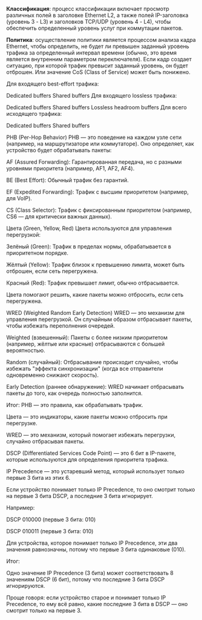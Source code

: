 **Классификация**: процесс классификации включает просмотр различных полей в заголовке Ethernet L2, а также полей IP-заголовка (уровень 3 - L3) и заголовков TCP/UDP (уровень 4 - L4), чтобы обеспечить определенный уровень услуг при коммутации пакетов.

**Политика**: осуществление политики является процессом анализа кадра Ethernet, чтобы определить, не будет ли превышен заданный уровень трафика за определенный интервал времени (обычно, это время является внутренним параметром переключателя). Если кадр создает ситуацию, при которой трафик превысит заданный уровень, он будет отброшен. Или значение CoS (Class of Service) может быть понижено.


Для входящего best-effort трафика:

Dedicated buffers
Shared buffers
Для входящего lossless трафика:

Dedicated buffers
Shared buffers
Lossless headroom buffers
Для всего исходящего трафика:

Dedicated buffers
Shared buffers



PHB (Per-Hop Behavior)
PHB — это поведение на каждом узле сети (например, на маршрутизаторе или коммутаторе). Оно определяет, как устройство будет обрабатывать пакеты:

AF (Assured Forwarding): Гарантированная передача, но с разными уровнями приоритета (например, AF1, AF2, AF4).

BE (Best Effort): Обычный трафик без гарантий.

EF (Expedited Forwarding): Трафик с высшим приоритетом (например, для VoIP).

CS (Class Selector): Трафик с фиксированным приоритетом (например, CS6 — для критически важных данных).

Цвета (Green, Yellow, Red)
Цвета используются для управления перегрузкой:

Зелёный (Green): Трафик в пределах нормы, обрабатывается в приоритетном порядке.

Жёлтый (Yellow): Трафик близок к превышению лимита, может быть отброшен, если сеть перегружена.

Красный (Red): Трафик превышает лимит, обычно отбрасывается.

Цвета помогают решить, какие пакеты можно отбросить, если сеть перегружена.

WRED (Weighted Random Early Detection)
WRED — это механизм для управления перегрузкой. Он случайным образом отбрасывает пакеты, чтобы избежать переполнения очередей.

Weighted (взвешенный): Пакеты с более низким приоритетом (например, жёлтые или красные) отбрасываются с большей вероятностью.

Random (случайный): Отбрасывание происходит случайно, чтобы избежать "эффекта синхронизации" (когда все отправители одновременно снижают скорость).

Early Detection (раннее обнаружение): WRED начинает отбрасывать пакеты до того, как очередь полностью заполнится.

Итог:
PHB — это правила, как обрабатывать трафик.

Цвета — это индикаторы, какие пакеты можно отбросить при перегрузке.

WRED — это механизм, который помогает избежать перегрузки, случайно отбрасывая пакеты.


DSCP (Differentiated Services Code Point) — это 6 бит в IP-пакете, которые используются для определения приоритета трафика.

IP Precedence — это устаревший метод, который использует только первые 3 бита из этих 6.

Если устройство понимает только IP Precedence, то оно смотрит только на первые 3 бита DSCP, а последние 3 бита игнорирует.

Например:

DSCP 010000 (первые 3 бита: 010)

DSCP 010011 (первые 3 бита: 010)

Для устройства, которое понимает только IP Precedence, эти два значения равнозначны, потому что первые 3 бита одинаковые (010).

Итог:

Одно значение IP Precedence (3 бита) может соответствовать 8 значениям DSCP (6 бит), потому что последние 3 бита DSCP игнорируются.

Проще говоря: если устройство старое и понимает только IP Precedence, то ему всё равно, какие последние 3 бита в DSCP — оно смотрит только на первые 3.

